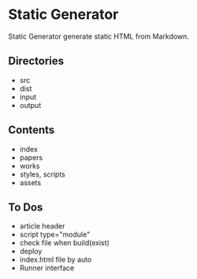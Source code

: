 # Static Generator
Static Generator generate static HTML from Markdown.

## Directories
- src
- dist
- input
- output

## Contents
- index
- papers
- works
- styles, scripts
- assets

## To Dos
- article header
- script type="module"
- check file when build(exist)
- deploy
- index.html file by auto
- Runner interface